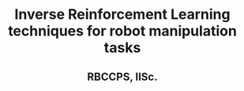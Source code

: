 <center><h1 class="rsection"><b>Inverse Reinforcement Learning techniques for robot manipulation tasks</b></h1></center>

<center><h2><b>RBCCPS, IISc.</b></h2></center>